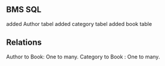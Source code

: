 ## BMS SQL 
added Author tabel
added category tabel
added book table

## Relations
 Author to Book: One to many.
 Category to Book : One to many.
